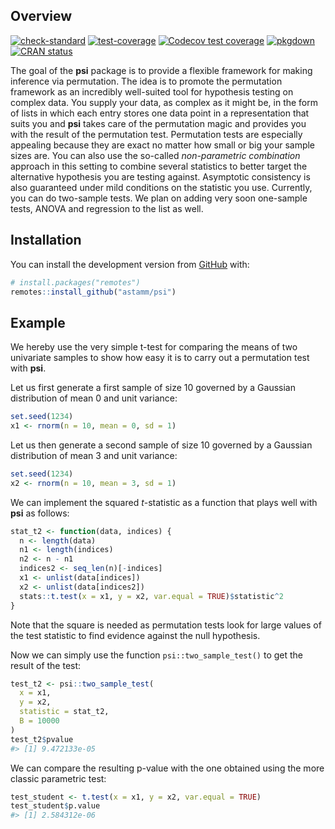 
<!-- README.md is generated from README.Rmd. Please edit that file -->

## Overview

<!-- badges: start -->

[![check-standard](https://github.com/astamm/psi/workflows/R-CMD-check/badge.svg)](https://github.com/astamm/psi/actions)
[![test-coverage](https://github.com/astamm/psi/workflows/test-coverage/badge.svg)](https://github.com/astamm/psi/actions)
[![Codecov test
coverage](https://codecov.io/gh/astamm/psi/branch/master/graph/badge.svg)](https://codecov.io/gh/astamm/psi?branch=master)
[![pkgdown](https://github.com/astamm/psi/workflows/pkgdown/badge.svg)](https://github.com/astamm/psi/actions)
[![CRAN
status](https://www.r-pkg.org/badges/version/psi)](https://CRAN.R-project.org/package=psi)
<!-- badges: end -->

The goal of the **psi** package is to provide a flexible framework for
making inference via permutation. The idea is to promote the permutation
framework as an incredibly well-suited tool for hypothesis testing on
complex data. You supply your data, as complex as it might be, in the
form of lists in which each entry stores one data point in a
representation that suits you and **psi** takes care of the permutation
magic and provides you with the result of the permutation test.
Permutation tests are especially appealing because they are exact no
matter how small or big your sample sizes are. You can also use the
so-called *non-parametric combination* approach in this setting to
combine several statistics to better target the alternative hypothesis
you are testing against. Asymptotic consistency is also guaranteed under
mild conditions on the statistic you use. Currently, you can do
two-sample tests. We plan on adding very soon one-sample tests, ANOVA
and regression to the list as well.

## Installation

You can install the development version from
[GitHub](https://github.com/) with:

``` r
# install.packages("remotes")
remotes::install_github("astamm/psi")
```

## Example

We hereby use the very simple t-test for comparing the means of two
univariate samples to show how easy it is to carry out a permutation
test with **psi**.

Let us first generate a first sample of size 10 governed by a Gaussian
distribution of mean 0 and unit variance:

``` r
set.seed(1234)
x1 <- rnorm(n = 10, mean = 0, sd = 1)
```

Let us then generate a second sample of size 10 governed by a Gaussian
distribution of mean 3 and unit variance:

``` r
set.seed(1234)
x2 <- rnorm(n = 10, mean = 3, sd = 1)
```

We can implement the squared *t*-statistic as a function that plays well
with **psi** as follows:

``` r
stat_t2 <- function(data, indices) {
  n <- length(data)
  n1 <- length(indices)
  n2 <- n - n1
  indices2 <- seq_len(n)[-indices]
  x1 <- unlist(data[indices])
  x2 <- unlist(data[indices2])
  stats::t.test(x = x1, y = x2, var.equal = TRUE)$statistic^2
}
```

Note that the square is needed as permutation tests look for large
values of the test statistic to find evidence against the null
hypothesis.

Now we can simply use the function `psi::two_sample_test()` to get the
result of the test:

``` r
test_t2 <- psi::two_sample_test(
  x = x1, 
  y = x2, 
  statistic = stat_t2, 
  B = 10000
)
test_t2$pvalue
#> [1] 9.472133e-05
```

We can compare the resulting p-value with the one obtained using the
more classic parametric test:

``` r
test_student <- t.test(x = x1, y = x2, var.equal = TRUE)
test_student$p.value
#> [1] 2.584312e-06
```
